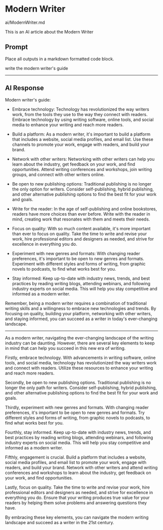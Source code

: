 # Modern Writer

ai/ModernWriter.md

This is an AI article about the Modern Writer


## Prompt

Place all outputs in a markdown formatted code block.

write the modern writer's guide


---


## AI Response


Modern writer's guide:

*    Embrace technology: Technology has revolutionized the way writers work, from the tools they use
     to the way they connect with readers. Embrace technology by using writing software, online
     tools, and social media to enhance your writing and reach more readers.

*   Build a platform: As a modern writer, it's important to build a platform that includes a
    website, social media profiles, and email list. Use these channels to promote your work, engage
    with readers, and build your brand.

*  Network with other writers: Networking with other writers can help you learn about the industry,
   get feedback on your work, and find opportunities. Attend writing conferences and workshops,
   join writing groups, and connect with other writers online.

* Be open to new publishing options: Traditional publishing is no longer the only option for
  writers. Consider self-publishing, hybrid publishing, and other alternative publishing options to
  find the best fit for your work and goals.

*  Write for the reader: In the age of self-publishing and online bookstores, readers have more
   choices than ever before. Write with the reader in mind, creating work that resonates with them
   and meets their needs.

*  Focus on quality: With so much content available, it's more important than ever to focus on
   quality. Take the time to write and revise your work, hire professional editors and designers as
   needed, and strive for excellence in everything you do.

*  Experiment with new genres and formats: With changing reader preferences, it's important to be
   open to new genres and formats. Experiment with different styles and forms of writing, from
   graphic novels to podcasts, to find what works best for you.

*  Stay informed: Keep up-to-date with industry news, trends, and best practices by reading writing
   blogs, attending webinars, and following industry experts on social media. This will help you
   stay competitive and informed as a modern writer.

Remember, being a modern writer requires a combination of traditional writing skills and a
willingness to embrace new technologies and trends. By focusing on quality, building your platform,
networking with other writers, and staying informed, you can succeed as a writer in today's
ever-changing landscape.

---

As a modern writer, navigating the ever-changing landscape of the writing industry can be daunting.
However, there are several key elements to keep in mind that can help you succeed in this new era
of writing.

Firstly, embrace technology. With advancements in writing software, online tools, and social media,
technology has revolutionized the way writers work and connect with readers. Utilize these
resources to enhance your writing and reach more readers.

Secondly, be open to new publishing options. Traditional publishing is no longer the only path for
writers. Consider self-publishing, hybrid publishing, and other alternative publishing options to
find the best fit for your work and goals.

Thirdly, experiment with new genres and formats. With changing reader preferences, it's important to
be open to new genres and formats. Try different styles and forms of writing, from graphic novels
to podcasts, to find what works best for you.

Fourthly, stay informed. Keep up-to-date with industry news, trends, and best practices by reading
writing blogs, attending webinars, and following industry experts on social media. This will help
you stay competitive and informed as a modern writer.

Fifthly, engagement is crucial. Build a platform that includes a website, social media profiles, and
email list to promote your work, engage with readers, and build your brand. Network with other
writers and attend writing conferences and workshops to learn about the industry, get feedback on
your work, and find opportunities.

Lastly, focus on quality. Take the time to write and revise your work, hire professional editors and
designers as needed, and strive for excellence in everything you do. Ensure that your writing
produces true value for your readers by helping them solve problems and answering questions they
have.

By embracing these key elements, you can navigate the modern writing landscape and succeed as a
writer in the 21st century.

